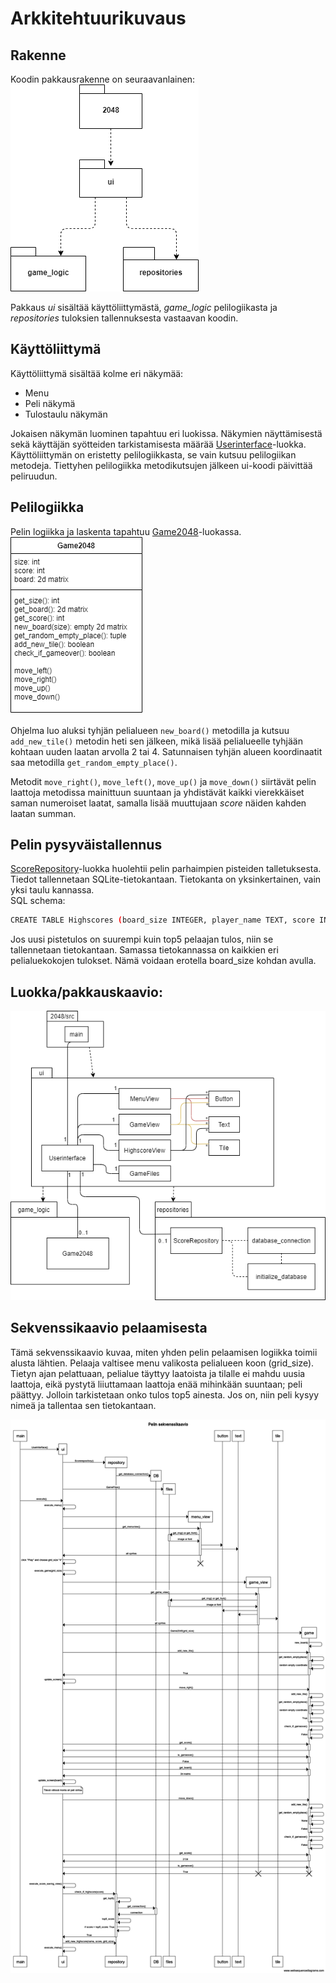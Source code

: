# Arkkitehtuurikuvaus

## Rakenne
Koodin pakkausrakenne on seuraavanlainen:  
![Pakkausrakenne](./kuvat/Pakkausrakenne.png)

Pakkaus *ui* sisältää käyttöliittymästä, *game_logic* pelilogiikasta ja *repositories* tuloksien tallennuksesta vastaavan koodin.

## Käyttöliittymä
Käyttöliittymä sisältää kolme eri näkymää:
- Menu
- Peli näkymä
- Tulostaulu näkymän  

Jokaisen näkymän luominen tapahtuu eri luokissa. Näkymien näyttämisestä sekä käyttäjän syötteiden tarkistamisesta määrää [Userinterface](../2048/src/ui/ui.py)-luokka. Käyttöliittymän on eristetty pelilogiikkasta, se vain kutsuu pelilogiikan metodeja. Tiettyhen pelilogiikka metodikutsujen jälkeen ui-koodi päivittää peliruudun.

## Pelilogiikka
Pelin logiikka ja laskenta tapahtuu [Game2048](../2048/src/game_logic/game2048.py)-luokassa.  
![Pelilogiikka](./kuvat/Pelilogiikka.png)

Ohjelma luo aluksi tyhjän pelialueen ```new_board()``` metodilla ja kutsuu ```add_new_tile()``` metodin heti sen jälkeen, mikä lisää pelialueelle tyhjään kohtaan uuden laatan arvolla 2 tai 4. Satunnaisen tyhjän alueen koordinaatit saa metodilla ```get_random_empty_place()```.  

Metodit ```move_right()```, ```move_left()```, ```move_up()``` ja ```move_down()``` siirtävät pelin laattoja metodissa mainittuun suuntaan ja yhdistävät kaikki vierekkäiset saman numeroiset laatat, samalla lisää muuttujaan *score* näiden kahden laatan summan.

## Pelin pysyväistallennus
[ScoreRepository](../2048/src/repositories/score_repository.py)-luokka huolehtii pelin parhaimpien pisteiden talletuksesta. Tiedot tallennetaan SQLite-tietokantaan.
Tietokanta on yksinkertainen, vain yksi taulu kannassa.  
SQL schema:
```bash
CREATE TABLE Highscores (board_size INTEGER, player_name TEXT, score INTEGER);
```
Jos uusi pistetulos on suurempi kuin top5 pelaajan tulos, niin se tallennetaan tietokantaan. Samassa tietokannassa on kaikkien eri pelialuekokojen tulokset. Nämä voidaan erotella board_size kohdan avulla.

## Luokka/pakkauskaavio:
![Luokkakaavio](./kuvat/Luokkakaavio.png)

## Sekvenssikaavio pelaamisesta
Tämä sekvenssikaavio kuvaa, miten yhden pelin pelaamisen logiikka toimii alusta lähtien. Pelaaja valtisee menu valikosta pelialueen koon (grid_size). Tietyn ajan pelattuaan, pelialue täyttyy laatoista ja tilalle ei mahdu uusia laattoja, eikä pystytä liiuttamaan laattoja enää mihinkään suuntaan; peli päättyy. Jolloin tarkistetaan onko tulos top5 ainesta. Jos on, niin peli kysyy nimeä ja tallentaa sen tietokantaan.

![Sekvenssikaavio](./kuvat/Sekvenssikaavio.png)
